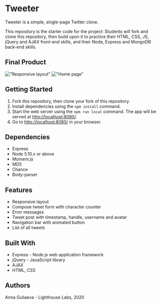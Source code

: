 # Tweeter

Tweeter is a simple, single-page Twitter clone.

This repository is the starter code for the project: Students will fork and clone this repository, then build upon it to practice their HTML, CSS, JS, jQuery and AJAX front-end skills, and their Node, Express and MongoDB back-end skills.

## Final Product

!["Responsive layout"](https://github.com/SweetBeef555/tweeterApp/blob/master/docs/tweet-box-responsive.png?raw=true)
!["Home page"](https://github.com/SweetBeef555/tweeterApp/blob/master/docs/tweet-box.png?raw=true)

## Getting Started

1. Fork this repository, then clone your fork of this repository.
2. Install dependencies using the `npm install` command.
3. Start the web server using the `npm run local` command. The app will be served at <http://localhost:8080/>.
4. Go to <http://localhost:8080/> in your browser.

## Dependencies

- Express
- Node 5.10.x or above
- Moment.js
- MD5
- Chance
- Body-parser

## Features
- Responsive layout
- Compose tweet form with character counter
- Error messages
- Tweet post with timestamp, handle, username and avatar
- Navigation bar with animated button
- List of all tweets 

## Built With

- Express - Node.js web application framework
- jQuery - JavaScript library
- AJAX
- HTML, CSS 



## Authors

Anna Guliaeva - Lighthouse Labs, 2020

